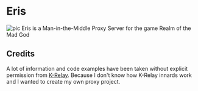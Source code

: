 # Eris
![pic](https://i.imgur.com/TBlxNtI.png) 
Eris is a Man-in-the-Middle Proxy Server for the game Realm of the Mad God

## Credits
A lot of information and code examples have been taken without explicit permission from [K-Relay](https://github.com/TheKronks/KRelay/). Because I don't know how K-Relay innards work and I wanted to create my own proxy project.
